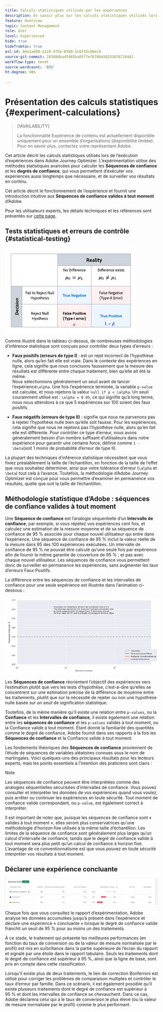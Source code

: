 ```yaml
---
title: Calculs statistiques utilisés par les expériences
description: En savoir plus sur les calculs statistiques utilisés lors de l’exécution d’expériences
feature: Overview
topic: Content Management
role: User
level: Experienced
hide: true
hidefromtoc: true
exl-id: 60a1a488-a119-475b-8f80-3c6f43c80ec9
source-git-commit: 28380dbadf485ba05f7ef6788a50253876718441
workflow-type: tm+mt
source-wordcount: '892'
ht-degree: 98%

---
```


# Présentation des calculs statistiques {#experiment-calculations}

>[!AVAILABILITY]
>
>La fonctionnalité Expérience de contenu est actuellement disponible uniquement pour un ensemble d’organisations (disponibilité limitée). Pour en savoir plus, contactez votre représentant Adobe.

Cet article décrit les calculs statistiques utilisés lors de l’exécution d’expériences dans Adobe Journey Optimizer. L’expérimentation utilise des méthodes statistiques avancées pour calculer les **Séquences de confiance** et les **degrés de confiance**, qui vous permettent d’exécuter vos expériences aussi longtemps que nécessaire, et de surveiller vos résultats en continu.

Cet article décrit le fonctionnement de l’expérience et fournit une introduction intuitive aux **Séquences de confiance valides à tout moment** d’Adobe.

Pour les utilisateurs experts, les détails techniques et les références sont présentés sur [cette page](../campaigns/assets/confidence_sequence_technical_details.pdf).

## Tests statistiques et erreurs de contrôle {#statistical-testing}

![](assets/technote_1.png)

Comme illustré dans le tableau ci-dessus, de nombreuses méthodologies d’inférence statistique sont conçues pour contrôler deux types d’erreurs :

* **Faux positifs (erreurs de type I)** : est un rejet incorrect de l’hypothèse nulle, alors qu’en fait elle est vraie. Dans le contexte des expériences en ligne, cela signifie que nous concluons faussement que la mesure des résultats est différente entre chaque traitement, bien qu’elle ait été la même.
   </br>Nous sélectionnons généralement un seuil avant de lancer l’expérience`\alpha`. Une fois l’expérience terminée, la variable `p-value` est calculée, et nous rejetons la valeur `null if p < \alpha`. Un seuil couramment utilisé est : `\alpha = 0.05`, ce qui signifie qu’à long terme, nous nous attendons à ce que 5 expériences sur 100 soient des faux positifs.

* **Faux négatifs (erreurs de type II)** : signifie que nous ne parvenons pas à rejeter l’hypothèse nulle bien qu’elle soit fausse. Pour les expériences, cela signifie que nous ne rejetons pas l’hypothèse nulle, alors qu’en fait elle est différente. Pour contrôler ce type d’erreur, nous avons généralement besoin d’un nombre suffisant d’utilisateurs dans notre expérience pour garantir une certaine force, définie comme `1 - \beta`(soit 1 moins de probabilité d’erreur de type II).

La plupart des techniques d’inférence statistique nécessitent que vous fixiez préalablement la taille de l’échantillon, en fonction de la taille de l’effet que vous souhaitez déterminer, ainsi que votre tolérance d’erreur (`\alpha` et `\beta`) tout cela à l’avance. Toutefois, la méthodologie d’Adobe Journey Optimizer est conçue pour vous permettre d’examiner en permanence vos résultats, quelle que soit la taille de l’échantillon.

## Méthodologie statistique d’Adobe : séquences de confiance valides à tout moment

Une **Séquence de confiance** est l’analogie séquentielle d’un **Intervalle de confiance**, par exemple, si vous répétez vos expériences cent fois, et calculez une estimation de la mesure moyenne et de sa séquence de confiance de 95 % associée pour chaque nouvel utilisateur qui entre dans l’expérience, Une séquence de confiance de 95 % inclut la valeur réelle de la mesure dans 95 des 100 expériences exécutées. Un intervalle de confiance de 95 % ne pouvait être calculé qu’une seule fois par expérience afin de fournir la même garantie de couverture de 95 % ; et pas avec chaque nouvel utilisateur. Les séquences de confiance vous permettent donc de surveiller en permanence les expériences, sans augmenter les taux d’erreurs Faux Positifs.

La différence entre les séquences de confiance et les intervalles de confiance pour une seule expérience est illustrée dans l’animation ci-dessous :

![](assets/technote_2.gif)

Les **Séquences de confiance** réorientent l’objectif des expériences vers l’estimation plutôt que vers les tests d’hypothèse, c’est-à-dire qu’elles se concentrent sur une estimation précise de la différence de moyenne entre les traitements, plutôt que sur la nécessité de rejeter ou non une hypothèse nulle basée sur un seuil de signification statistique.

Toutefois, de la même manière qu’il existe une relation entre `p-values`, ou la **Confiance** et les **Intervalles de confiance**, il existe également une relation entre les **séquences de confiance** et les `p-values` valides à tout moment, ou la Confiance valide à tout moment. Étant donné la familiarité des quantités comme le degré de confiance, Adobe fournit dans ses rapports à la fois les **Séquences de confiance** et la Confiance valide à tout moment.

Les fondements théoriques des **Séquences de confiance** proviennent de l’étude de séquences de variables aléatoires connues sous le nom de martingales. Voici quelques-uns des principaux résultats pour les lecteurs experts, mais les points essentiels à l’intention des praticiens sont clairs :

>[!NOTE]
>
>Les séquences de confiance peuvent être interprétées comme des analogies séquentielles sécurisées d’intervalles de confiance. Vous pouvez consulter et interpréter les données de vos expériences quand vous voulez, puis arrêter ou continuer les expériences en toute sécurité. Tout moment de confiance valide correspondant, ou `p-value`, est également correct à interpréter.

Il est important de noter que, puisque les séquences de confiance sont « valides à tout moment », elles seront plus conservatrices qu’une méthodologie d’horizon fixe utilisée à la même taille d’échantillon. Les limites de la séquence de confiance sont généralement plus larges qu’un calcul d’intervalle de confiance, tandis que le degré de confiance valide à tout moment sera plus petit qu’un calcul de confiance à horizon fixe. L’avantage de ce conventionnalisme est que vous pouvez en toute sécurité interpréter vos résultats à tout moment.

## Déclarer une expérience concluante

![](assets/experimentation_report_2.png)

Chaque fois que vous consultez le rapport d’expérimentation, Adobe analyse les données accumulées jusqu’à présent dans l’expérience et déclare une expérience « concluante » lorsque le degré de confiance valide franchit un seuil de 95 % pour au moins un des traitements.

À ce stade, le traitement qui présente les meilleures performances (en fonction du taux de conversion ou de la valeur de mesure normalisée par le profil) est mis en surbrillance dans la partie supérieure de l’écran du rapport et signalé par une étoile dans le rapport tabulaire. Seuls les traitements dont le degré de confiance est supérieur à 95 %, ainsi que la ligne de base, sont pris en compte dans cette classification.

Lorsqu’il existe plus de deux traitements, le lien de correction Bonferroni est utilisé pour corriger les problèmes de comparaison multiples et contrôler le taux d’erreur par famille. Dans ce scénario, il est également possible qu’il existe plusieurs traitements dont le degré de confiance est supérieur à 95 % et dont les intervalles de confiance se chevauchent. Dans ce cas, Adobe déclarera celui qui a le taux de conversion le plus élevé (ou la valeur de mesure normalisée par le profil) comme le plus performant.
